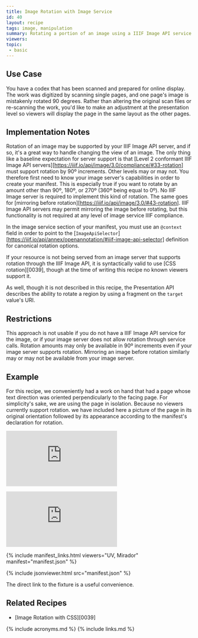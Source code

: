 ```yaml
---
title: Image Rotation with Image Service
id: 40
layout: recipe
tags: image, manipulation
summary: Rotating a portion of an image using a IIIF Image API service
viewers:
topic: 
 - basic
---
```


## Use Case

You have a codex that has been scanned and prepared for online display. The work was digitized by scanning single pages, and one page's image is mistakenly rotated 90 degrees. Rather than altering the original scan files or re-scanning the work, you'd like to make an adjustment at the presentation level so viewers will display the page in the same layout as the other pages.

## Implementation Notes

Rotation of an image may be supported by your IIIF Image API server, and if so, it's a great way to handle changing the view of an image. The only thing like a baseline expectation for server support is that [Level 2 conformant IIIF Image API servers][https://iiif.io/api/image/3.0/compliance/#33-rotation] must support rotation by 90º increments. Other levels may or may not. You therefore first need to know your image server's capabilities in order to create your manifest. This is especially true if you want to rotate by an amount other than 90º, 180º, or 270º (360º being equal to 0º). No IIIF Image server is required to implement this kind of rotation. The same goes for [mirroring before rotation][https://iiif.io/api/image/3.0/#43-rotation]. IIIF Image API servers may permit mirroring the image before rotating, but this functionality is not required at any level of image service IIIF compliance.

In the image service section of your manifest, you must use an `@context` field in order to point to the [`ImageApiSelector`][https://iiif.io/api/annex/openannotation/#iiif-image-api-selector] definition for canonical rotation options.

If your resource is not being served from an image server that supports rotation through the IIIF Image API, it is syntactically valid to use [CSS rotation][0039], though at the time of writing this recipe no known viewers support it.

As well, though it is not described in this recipe, the Presentation API describes the ability to rotate a region by using a fragment on the `target` value's URI.


## Restrictions

This approach is not usable if you do not have a IIIF Image API service for the image, or if your image server does not allow rotation through service calls. Rotation amounts may only be available in 90º increments even if your image server supports rotation. Mirroring an image before rotation similarly may or may not be available from your image server.

## Example

For this recipe, we conveniently had a work on hand that had a page whose text direction was oriented perpendicularly to the facing page. For simplicity's sake, we are using the page in isolation. Because no viewers currently support rotation. we have included here a picture of the page in its original orientation followed by its appearance according to the manifest's declaration for rotation.

![Image of a codex page in its original orientation when reading conventionally](https://fixtures.iiif.io/info.html?file=/images/UCLA/conoximent_individuals/0-21198-zz00022840-1-page1.jpg "Before rotation")

![Image showing the same codex page after rotating 90 degrees clockwise](https://fixtures.iiif.io/info.html?file=/images/UCLA/conoximent_individuals/0-21198-zz00022840-1-page2.jpg "After rotation")

{% include manifest_links.html viewers="UV, Mirador" manifest="manifest.json" %}

{% include jsonviewer.html src="manifest.json" %}

The direct link to the fixture is a useful convenience.

## Related Recipes

* [Image Rotation with CSS][0039]

{% include acronyms.md %}
{% include links.md %}


